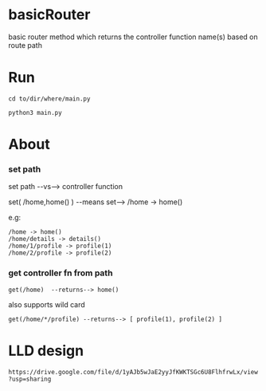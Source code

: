 # basicRouter
basic router method which returns the controller function name(s) based on route path

# Run
`cd to/dir/where/main.py`

`python3 main.py`

# About

### set path
set path --vs--> controller function

set( /home,home() ) --means set--> /home -> home()

e.g:
``` 
/home -> home()
/home/details -> details()
/home/1/profile -> profile(1)
/home/2/profile -> profile(2)
```


### get controller fn from path
```
get(/home)  --returns--> home()
```

also supports wild card

`get(/home/*/profile) --returns--> [ profile(1), profile(2) ] `

# LLD design

`https://drive.google.com/file/d/1yAJb5wJaE2yyJfKWKTSGc6U8FlhfrwLx/view?usp=sharing`
